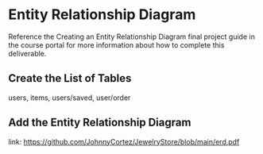 # Entity Relationship Diagram

Reference the Creating an Entity Relationship Diagram final project guide in the course portal for more information about how to complete this deliverable.

## Create the List of Tables

users, items, users/saved, user/order

## Add the Entity Relationship Diagram
link:
https://github.com/JohnnyCortez/JewelryStore/blob/main/erd.pdf


